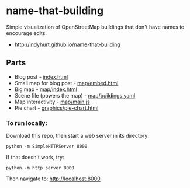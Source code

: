 # name-that-building

Simple visualization of OpenStreetMap buildings that don't have names to encourage edits.

* http://indyhurt.github.io/name-that-building

## Parts

* Blog post - [index.html](index.html)
* Small map for blog post - [map/embed.html](map/embed.html)
* Big map - [map/index.html](map/index.html)
* Scene file (powers the map) - [map/buildings.yaml](map/buildings.yaml)
* Map interactivity - [map/main.js](map/main.js)
* Pie chart - [graphics/pie-chart.html](graphics/pie-chart.html)

### To run locally:

Download this repo, then start a web server in its directory:

    python -m SimpleHTTPServer 8000
    
If that doesn't work, try:

    python -m http.server 8000
    
Then navigate to: [http://localhost:8000](http://localhost:8000)